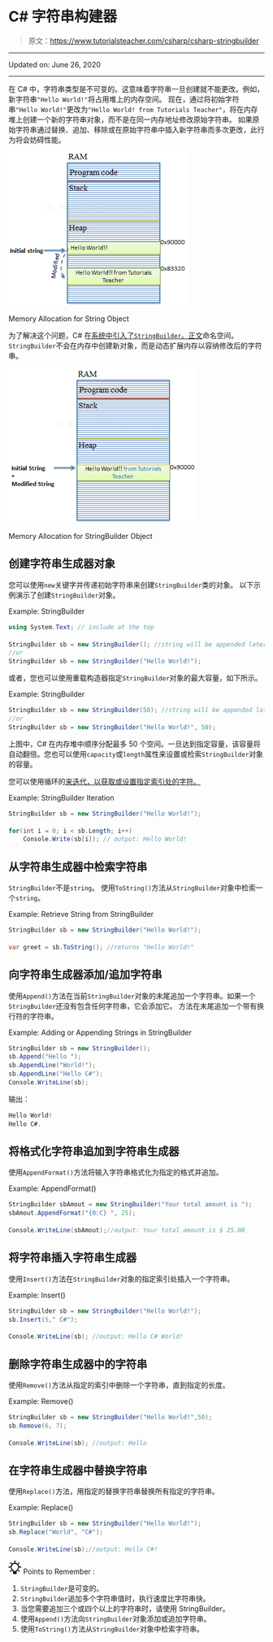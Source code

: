 # C# 字符串构建器

> 原文：<https://www.tutorialsteacher.com/csharp/csharp-stringbuilder>

* * *

Updated on: <time datetime="2020-06-26">June 26, 2020</time>

* * *

在 C# 中，字符串类型是不可变的。这意味着字符串一旦创建就不能更改。例如，新字符串`"Hello World!"`将占用堆上的内存空间。 现在，通过将初始字符串`"Hello World!"`更改为`"Hello World! from Tutorials Teacher"`，将在内存堆上创建一个新的字符串对象，而不是在同一内存地址修改原始字符串。 如果原始字符串通过替换、追加、移除或在原始字符串中插入新字符串而多次更改，此行为将会妨碍性能。

[![Memory allocation for String](img/969222110714352795701b4cbea41546.png)](../../Content/images/csharp/string-memory.png)

Memory Allocation for String Object



为了解决这个问题，C# 在[系统中引入了`StringBuilder`。正文](https://docs.microsoft.com/en-us/dotnet/api/system.text)命名空间。 `StringBuilder`不会在内存中创建新对象，而是动态扩展内存以容纳修改后的字符串。

[![Memory allocation for StringBuilder](img/ffed4d3f9271951ee7fb4ee41dbaa391.png)](../../Content/images/csharp/stringbuilder-memory.png)

Memory Allocation for StringBuilder Object



## 创建字符串生成器对象

您可以使用`new`关键字并传递初始字符串来创建`StringBuilder`类的对象。 以下示例演示了创建`StringBuilder`对象。

Example: StringBuilder

```cs
using System.Text; // include at the top

StringBuilder sb = new StringBuilder(); //string will be appended later
//or
StringBuilder sb = new StringBuilder("Hello World!"); 
```

或者，您也可以使用重载构造器指定`StringBuilder`对象的最大容量，如下所示。

Example: StringBuilder

```cs
StringBuilder sb = new StringBuilder(50); //string will be appended later
//or
StringBuilder sb = new StringBuilder("Hello World!", 50); 
```

上图中，C# 在内存堆中顺序分配最多 50 个空间。一旦达到指定容量，该容量将自动翻倍。您也可以使用`capacity`或`length`属性来设置或检索`StringBuilder`对象的容量。

您可以使用循环的[来迭代，以获取或设置指定索引处的字符。](/csharp/csharp-for-loop)

Example: StringBuilder Iteration

```cs
StringBuilder sb = new StringBuilder("Hello World!");

for(int i = 0; i < sb.Length; i++)
    Console.Write(sb[i]); // output: Hello World! 
```

## 从字符串生成器中检索字符串

`StringBuilder`不是`string`。 使用`ToString()`方法从`StringBuilder`对象中检索一个`string`。

Example: Retrieve String from StringBuilder

```cs
StringBuilder sb = new StringBuilder("Hello World!");

var greet = sb.ToString(); //returns "Hello World!" 
```

## 向字符串生成器添加/追加字符串

使用`Append()`方法在当前`StringBuilder`对象的末尾追加一个字符串。如果一个`StringBuilder`还没有包含任何字符串，它会添加它。 方法在末尾追加一个带有换行符的字符串。

Example: Adding or Appending Strings in StringBuilder

```cs
StringBuilder sb = new StringBuilder();
sb.Append("Hello ");
sb.AppendLine("World!");
sb.AppendLine("Hello C#");
Console.WriteLine(sb); 
```

输出：

```cs
Hello World!
Hello C#.
```

## 将格式化字符串追加到字符串生成器

使用`AppendFormat()`方法将输入字符串格式化为指定的格式并追加。

Example: AppendFormat()

```cs
StringBuilder sbAmout = new StringBuilder("Your total amount is ");
sbAmout.AppendFormat("{0:C} ", 25);

Console.WriteLine(sbAmout);//output: Your total amount is $ 25.00 
```

## 将字符串插入字符串生成器

使用`Insert()`方法在`StringBuilder`对象的指定索引处插入一个字符串。

Example: Insert()

```cs
StringBuilder sb = new StringBuilder("Hello World!");
sb.Insert(5," C#"); 

Console.WriteLine(sb); //output: Hello C# World! 
```

## 删除字符串生成器中的字符串

使用`Remove()`方法从指定的索引中删除一个字符串，直到指定的长度。

Example: Remove()

```cs
StringBuilder sb = new StringBuilder("Hello World!",50);
sb.Remove(6, 7);

Console.WriteLine(sb); //output: Hello 
```

## 在字符串生成器中替换字符串

使用`Replace()`方法，用指定的替换字符串替换所有指定的字符串。

Example: Replace()

```cs
StringBuilder sb = new StringBuilder("Hello World!");
sb.Replace("World", "C#");

Console.WriteLine(sb);//output: Hello C#! 
```

![](img/85db52f5404f0c468e1b194aa487d6a1.png)  Points to Remember :

1.  `StringBuilder`是可变的。
2.  `StringBuilder`追加多个字符串值时，执行速度比字符串快。
3.  当您需要追加三个或四个以上的字符串时，请使用 StringBuilder。
4.  使用`Append()`方法向`StringBuilder`对象添加或追加字符串。
5.  使用`ToString()`方法从`StringBuilder`对象中检索字符串。